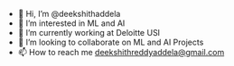 - 👋 Hi, I’m @deekshithaddela
- 👀 I’m interested in ML and AI
- 🌱 I’m currently working at Deloitte USI
- 💞️ I’m looking to collaborate on ML and AI Projects
- 📫 How to reach me deekshithreddyaddela@gmail.com

<!---
deekshithaddela/deekshithaddela is a ✨ special ✨ repository because its `README.md` (this file) appears on your GitHub profile.
You can click the Preview link to take a look at your changes.
--->

